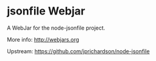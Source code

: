 jsonfile Webjar
===============

A WebJar for the node-jsonfile project.

More info: http://webjars.org

Upstream: https://github.com/jprichardson/node-jsonfile
